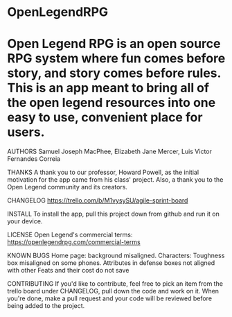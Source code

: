 # OpenLegendRPG
# Open Legend RPG is an open source RPG system where fun comes before story, and story comes before rules.  This is an app meant to bring all of the open legend resources into one easy to use, convenient place for users.

AUTHORS
  Samuel Joseph MacPhee, Elizabeth Jane Mercer, Luis Victor Fernandes Correia

THANKS
  A thank you to our professor, Howard Powell, as the initial motivation for the app came from his class' project. Also, a thank you to the Open Legend community and its creators.
  
CHANGELOG
  https://trello.com/b/M1vysySU/agile-sprint-board
  
INSTALL
  To install the app, pull this project down from github and run it on your device.

LICENSE
Open Legend's commercial terms: https://openlegendrpg.com/commercial-terms

KNOWN BUGS
  Home page:  background misaligned.
  Characters: Toughness box misaligned on some phones.
              Attributes in defense boxes not aligned with other
              Feats and their cost do not save
  

CONTRIBUTING
  If you'd like to contribute, feel free to pick an item from the trello board under CHANGELOG, pull down the code and work on it. When you're done, make a pull request and your code will be reviewed before being added to the project.
